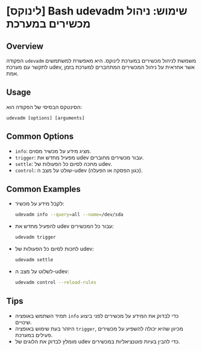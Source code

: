 # [לינוקס] Bash udevadm שימוש: ניהול מכשירים במערכת

## Overview
הפקודה `udevadm` משמשת לניהול מכשירים במערכת לינוקס. היא מאפשרת למשתמשים לתקשר עם מערכת udev, אשר אחראית על ניהול המכשירים המתחברים למערכת בזמן אמת.

## Usage
הסינטקס הבסיסי של הפקודה הוא:
```
udevadm [options] [arguments]
```

## Common Options
- `info`: מציג מידע על מכשיר מסוים.
- `trigger`: מפעיל מחדש את udev עבור מכשירים מחוברים.
- `settle`: מחכה לסיום כל הפעולות של udev.
- `control`: שולט על מצב ה-udev (כגון הפסקה או הפעלה).

## Common Examples
- לקבל מידע על מכשיר:
  ```bash
  udevadm info --query=all --name=/dev/sda
  ```
  
- להפעיל מחדש את udev עבור כל המכשירים:
  ```bash
  udevadm trigger
  ```

- לחכות לסיום כל הפעולות של udev:
  ```bash
  udevadm settle
  ```

- לשלוט על מצב ה-udev:
  ```bash
  udevadm control --reload-rules
  ```

## Tips
- תמיד השתמש באופציה `info` כדי לבדוק את המידע על מכשירים לפני ביצוע שינויים.
- היזהר בעת שימוש באופציה `trigger`, מכיוון שהיא יכולה להשפיע על מכשירים פעילים במערכת.
- מומלץ לבדוק את הלוגים של udev כדי להבין בעיות פוטנציאליות במכשירים.
